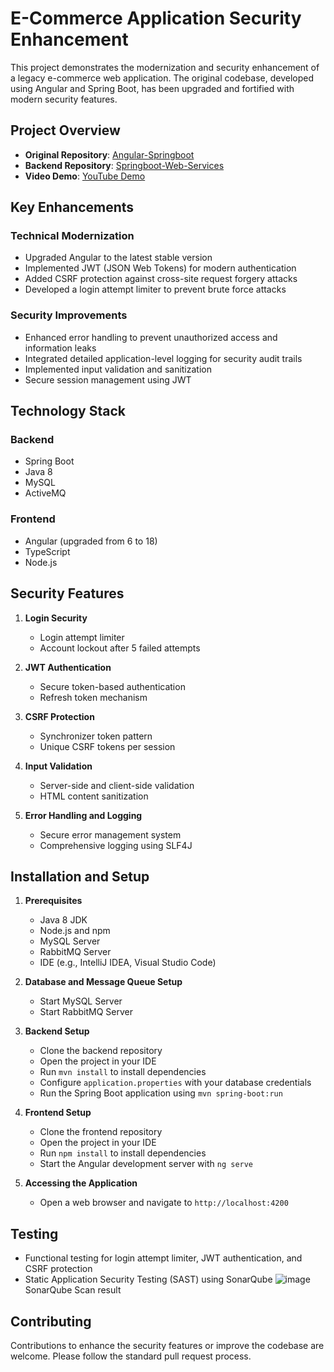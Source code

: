 # E-Commerce Application Security Enhancement

This project demonstrates the modernization and security enhancement of a legacy e-commerce web application. The original codebase, developed using Angular and Spring Boot, has been upgraded and fortified with modern security features.

## Project Overview

- **Original Repository**: [Angular-Springboot](https://github.com/cyela/Angular-Springboot)
- **Backend Repository**: [Springboot-Web-Services](https://github.com/cyela/Springboot-Web-Services)
- **Video Demo**: [YouTube Demo](https://youtu.be/aO_3bSZH_c4)

## Key Enhancements

### Technical Modernization
- Upgraded Angular to the latest stable version
- Implemented JWT (JSON Web Tokens) for modern authentication
- Added CSRF protection against cross-site request forgery attacks
- Developed a login attempt limiter to prevent brute force attacks

### Security Improvements
- Enhanced error handling to prevent unauthorized access and information leaks
- Integrated detailed application-level logging for security audit trails
- Implemented input validation and sanitization
- Secure session management using JWT

## Technology Stack

### Backend
- Spring Boot
- Java 8
- MySQL
- ActiveMQ

### Frontend
- Angular (upgraded from 6 to 18)
- TypeScript
- Node.js

## Security Features

1. **Login Security**
   - Login attempt limiter
   - Account lockout after 5 failed attempts

2. **JWT Authentication**
   - Secure token-based authentication
   - Refresh token mechanism

3. **CSRF Protection**
   - Synchronizer token pattern
   - Unique CSRF tokens per session

4. **Input Validation**
   - Server-side and client-side validation
   - HTML content sanitization

5. **Error Handling and Logging**
   - Secure error management system
   - Comprehensive logging using SLF4J

## Installation and Setup

1. **Prerequisites**
   - Java 8 JDK
   - Node.js and npm
   - MySQL Server
   - RabbitMQ Server
   - IDE (e.g., IntelliJ IDEA, Visual Studio Code)

2. **Database and Message Queue Setup**
   - Start MySQL Server
   - Start RabbitMQ Server

3. **Backend Setup**
   - Clone the backend repository
   - Open the project in your IDE
   - Run `mvn install` to install dependencies
   - Configure `application.properties` with your database credentials
   - Run the Spring Boot application using `mvn spring-boot:run`

4. **Frontend Setup**
   - Clone the frontend repository
   - Open the project in your IDE
   - Run `npm install` to install dependencies
   - Start the Angular development server with `ng serve`

5. **Accessing the Application**
   - Open a web browser and navigate to `http://localhost:4200`

## Testing

- Functional testing for login attempt limiter, JWT authentication, and CSRF protection
- Static Application Security Testing (SAST) using SonarQube
![image](https://github.com/user-attachments/assets/d0b6de0a-c38e-45cc-b439-97a3904d3540)
SonarQube Scan result
## Contributing

Contributions to enhance the security features or improve the codebase are welcome. Please follow the standard pull request process.

